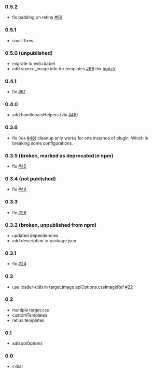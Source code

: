### 0.5.2
- fix padding on retina [#69](https://github.com/mixtur/webpack-spritesmith/issues/69)
### 0.5.1
- small fixes
### 0.5.0 (unpublished)
- migrate to es6+babel
- add source_image info for templates [#66](https://github.com/mixtur/webpack-spritesmith/pull/66) thx [hodzh](https://github.com/hodzh)
### 0.4.1
- fix [#61](https://github.com/mixtur/webpack-spritesmith/issues/61)
### 0.4.0
- add handlebarsHelpers (via [#48](https://github.com/mixtur/webpack-spritesmith/pull/49))
### 0.3.6
- fix (via [#48](https://github.com/mixtur/webpack-spritesmith/pull/48)) cleanup only works for one instance of plugin. Which is breaking some configurations.
### 0.3.5 (broken, marked as deprecated in npm)
- fix [#45](https://github.com/mixtur/webpack-spritesmith/issues/45) 
### 0.3.4 (not published)
- fix [#44](https://github.com/mixtur/webpack-spritesmith/issues/44)
### 0.3.3
- fix [#28](https://github.com/mixtur/webpack-spritesmith/issues/28)

### 0.3.2 (broken, unpublished from npm)
- updated dependencies
- add description to package.json

### 0.3.1
- fix [#24](https://github.com/mixtur/webpack-spritesmith/issues/24)

### 0.3
- use loader-utils in target.image apiOptions.cssImageRef [#22](https://github.com/mixtur/webpack-spritesmith/issues/22)

### 0.2
- multiple target.css
- customTemplates
- retina templates

### 0.1
- add apiOptions

### 0.0
- initial

